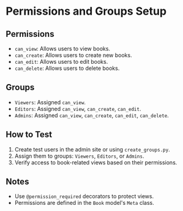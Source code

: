 # Permissions and Groups Setup

## Permissions
- `can_view`: Allows users to view books.
- `can_create`: Allows users to create new books.
- `can_edit`: Allows users to edit books.
- `can_delete`: Allows users to delete books.

## Groups
- `Viewers`: Assigned `can_view`.
- `Editors`: Assigned `can_view`, `can_create`, `can_edit`.
- `Admins`: Assigned `can_view`, `can_create`, `can_edit`, `can_delete`.

## How to Test
1. Create test users in the admin site or using `create_groups.py`.
2. Assign them to groups: `Viewers`, `Editors`, or `Admins`.
3. Verify access to book-related views based on their permissions.

## Notes
- Use `@permission_required` decorators to protect views.
- Permissions are defined in the `Book` model's `Meta` class.
